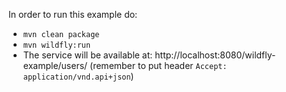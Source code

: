 In order to run this example do:
* ```mvn clean package```
* ```mvn wildfly:run```
* The service will be available at: http://localhost:8080/wildfly-example/users/ (remember to put header ```Accept: application/vnd.api+json```)
